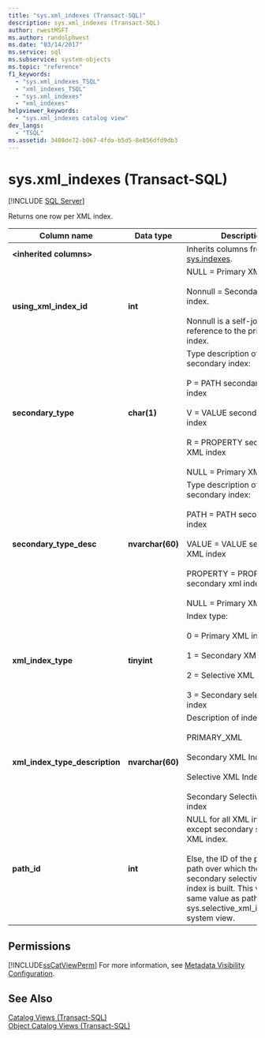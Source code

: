 ```yaml
---
title: "sys.xml_indexes (Transact-SQL)"
description: sys.xml_indexes (Transact-SQL)
author: rwestMSFT
ms.author: randolphwest
ms.date: "03/14/2017"
ms.service: sql
ms.subservice: system-objects
ms.topic: "reference"
f1_keywords:
  - "sys.xml_indexes_TSQL"
  - "xml_indexes_TSQL"
  - "sys.xml_indexes"
  - "xml_indexes"
helpviewer_keywords:
  - "sys.xml_indexes catalog view"
dev_langs:
  - "TSQL"
ms.assetid: 3408de72-b067-4fda-b5d5-8e856dfd9db3
---
```

# sys.xml_indexes (Transact-SQL)
[!INCLUDE [SQL Server](../../includes/applies-to-version/sqlserver.md)]

  Returns one row per XML index.  
  
|Column name|Data type|Description|  
|-----------------|---------------|-----------------|  
|**\<inherited columns>**||Inherits columns from [sys.indexes](../../relational-databases/system-catalog-views/sys-indexes-transact-sql.md).|  
|**using_xml_index_id**|**int**|NULL = Primary XML index.<br /><br /> Nonnull = Secondary XML index.<br /><br /> Nonnull is a self-join reference to the primary XML index.|  
|**secondary_type**|**char(1)**|Type description of secondary index:<br /><br /> P = PATH secondary XML index<br /><br /> V = VALUE secondary XML index<br /><br /> R = PROPERTY secondary XML index<br /><br /> NULL = Primary XML index|  
|**secondary_type_desc**|**nvarchar(60)**|Type description of secondary index:<br /><br /> PATH = PATH secondary XML index<br /><br /> VALUE = VALUE secondary XML index<br /><br /> PROPERTY = PROPERTY secondary xml indexes.<br /><br /> NULL = Primary XML index|  
|**xml_index_type**|**tinyint**|Index type:<br /><br /> 0 = Primary XML index<br /><br /> 1 = Secondary XML index<br /><br /> 2 = Selective XML index<br /><br /> 3 = Secondary selective  XML index|  
|**xml_index_type_description**|**nvarchar(60)**|Description of index type:<br /><br /> PRIMARY_XML<br /><br /> Secondary XML Index<br /><br /> Selective XML Index<br /><br /> Secondary Selective  XML index|  
|**path_id**|**int**|NULL for all XML indexes except secondary selective XML index.<br /><br /> Else, the ID of the promoted path over which the secondary selective XML index is built. This value is the same value as path_id from sys.selective_xml_index_paths system view.|  
  
## Permissions  
 [!INCLUDE[ssCatViewPerm](../../includes/sscatviewperm-md.md)] For more information, see [Metadata Visibility Configuration](../../relational-databases/security/metadata-visibility-configuration.md).  
  
## See Also  
 [Catalog Views &#40;Transact-SQL&#41;](../../relational-databases/system-catalog-views/catalog-views-transact-sql.md)   
 [Object Catalog Views &#40;Transact-SQL&#41;](../../relational-databases/system-catalog-views/object-catalog-views-transact-sql.md)  
  
  
